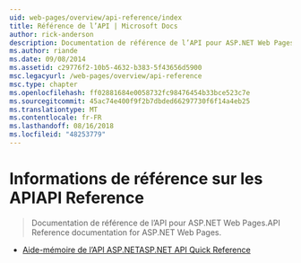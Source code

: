 ```yaml
---
uid: web-pages/overview/api-reference/index
title: Référence de l’API | Microsoft Docs
author: rick-anderson
description: Documentation de référence de l’API pour ASP.NET Web Pages.
ms.author: riande
ms.date: 09/08/2014
ms.assetid: c29776f2-10b5-4632-b383-5f43656d5900
msc.legacyurl: /web-pages/overview/api-reference
msc.type: chapter
ms.openlocfilehash: ff02881684e0058732fc98476454b33bce523c7e
ms.sourcegitcommit: 45ac74e400f9f2b7dbded66297730f6f14a4eb25
ms.translationtype: MT
ms.contentlocale: fr-FR
ms.lasthandoff: 08/16/2018
ms.locfileid: "48253779"
---
```

<a name="api-reference"></a><span data-ttu-id="6987d-103">Informations de référence sur les API</span><span class="sxs-lookup"><span data-stu-id="6987d-103">API Reference</span></span>
====================
> <span data-ttu-id="6987d-104">Documentation de référence de l’API pour ASP.NET Web Pages.</span><span class="sxs-lookup"><span data-stu-id="6987d-104">API Reference documentation for ASP.NET Web Pages.</span></span>


- [<span data-ttu-id="6987d-105">Aide-mémoire de l’API ASP.NET</span><span class="sxs-lookup"><span data-stu-id="6987d-105">ASP.NET API Quick Reference</span></span>](asp-net-web-pages-api-reference.md)
